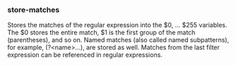 ### store-matches

Stores the matches of the regular expression into the $0, \... $255
variables. The $0 stores the entire match, $1 is the first group of
the match (parentheses), and so on. Named matches (also called named
subpatterns), for example, (?\<name\>\...), are stored as well. Matches
from the last filter expression can be referenced in regular
expressions.

